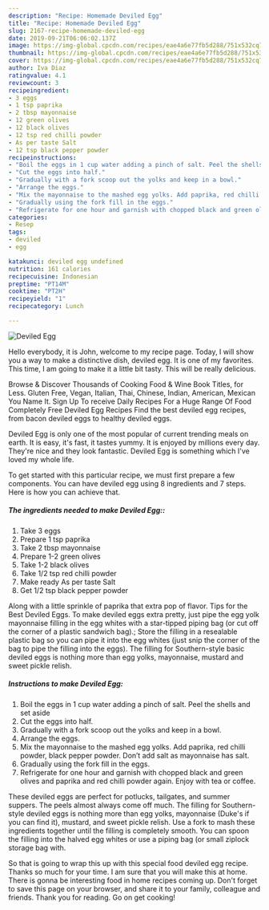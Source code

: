 ```yaml
---
description: "Recipe: Homemade Deviled Egg"
title: "Recipe: Homemade Deviled Egg"
slug: 2167-recipe-homemade-deviled-egg
date: 2019-09-21T06:06:02.137Z
image: https://img-global.cpcdn.com/recipes/eae4a6e77fb5d288/751x532cq70/deviled-egg-recipe-main-photo.jpg
thumbnail: https://img-global.cpcdn.com/recipes/eae4a6e77fb5d288/751x532cq70/deviled-egg-recipe-main-photo.jpg
cover: https://img-global.cpcdn.com/recipes/eae4a6e77fb5d288/751x532cq70/deviled-egg-recipe-main-photo.jpg
author: Iva Diaz
ratingvalue: 4.1
reviewcount: 3
recipeingredient:
- 3 eggs
- 1 tsp paprika
- 2 tbsp mayonnaise
- 12 green olives
- 12 black olives
- 12 tsp red chilli powder
- As per taste Salt
- 12 tsp black pepper powder
recipeinstructions:
- "Boil the eggs in 1 cup water adding a pinch of salt. Peel the shells and set aside"
- "Cut the eggs into half."
- "Gradually with a fork scoop out the yolks and keep in a bowl."
- "Arrange the eggs."
- "Mix the mayonnaise to the mashed egg yolks. Add paprika, red chilli powder, black pepper powder. Don’t add salt as mayonnaise has salt."
- "Gradually using the fork fill in the eggs."
- "Refrigerate for one hour and garnish with chopped black and green olives and paprika and red chilli powder again. Enjoy with tea or coffee."
categories:
- Resep
tags:
- deviled
- egg

katakunci: deviled egg undefined
nutrition: 161 calories
recipecuisine: Indonesian
preptime: "PT14M"
cooktime: "PT2H"
recipeyield: "1"
recipecategory: Lunch

---
```



![Deviled Egg](https://img-global.cpcdn.com/recipes/eae4a6e77fb5d288/751x532cq70/deviled-egg-recipe-main-photo.jpg)

Hello everybody, it is John, welcome to my recipe page. Today, I will show you a way to make a distinctive dish, deviled egg. It is one of my favorites. This time, I am going to make it a little bit tasty. This will be really delicious.

Browse &amp; Discover Thousands of Cooking Food &amp; Wine Book Titles, for Less. Gluten Free, Vegan, Italian, Thai, Chinese, Indian, American, Mexican You Name It. Sign Up To receive Daily Recipes For a Huge Range Of Food Completely Free Deviled Egg Recipes Find the best deviled egg recipes, from bacon deviled eggs to healthy deviled eggs.

Deviled Egg is only one of the most popular of current trending meals on earth. It is easy, it's fast, it tastes yummy. It is enjoyed by millions every day. They're nice and they look fantastic. Deviled Egg is something which I've loved my whole life.


To get started with this particular recipe, we must first prepare a few components. You can have deviled egg using 8 ingredients and 7 steps. Here is how you can achieve that.

##### The ingredients needed to make Deviled Egg::

1. Take 3 eggs
1. Prepare 1 tsp paprika
1. Take 2 tbsp mayonnaise
1. Prepare 1-2 green olives
1. Take 1-2 black olives
1. Take 1/2 tsp red chilli powder
1. Make ready As per taste Salt
1. Get 1/2 tsp black pepper powder


Along with a little sprinkle of paprika that extra pop of flavor. Tips for the Best Deviled Eggs. To make deviled eggs extra pretty, just pipe the egg yolk mayonnaise filling in the egg whites with a star-tipped piping bag (or cut off the corner of a plastic sandwich bag).; Store the filling in a resealable plastic bag so you can pipe it into the egg whites (just snip the corner of the bag to pipe the filling into the eggs). The filling for Southern-style basic deviled eggs is nothing more than egg yolks, mayonnaise, mustard and sweet pickle relish. 

##### Instructions to make Deviled Egg:

1. Boil the eggs in 1 cup water adding a pinch of salt. Peel the shells and set aside
1. Cut the eggs into half.
1. Gradually with a fork scoop out the yolks and keep in a bowl.
1. Arrange the eggs.
1. Mix the mayonnaise to the mashed egg yolks. Add paprika, red chilli powder, black pepper powder. Don’t add salt as mayonnaise has salt.
1. Gradually using the fork fill in the eggs.
1. Refrigerate for one hour and garnish with chopped black and green olives and paprika and red chilli powder again. Enjoy with tea or coffee.


These deviled eggs are perfect for potlucks, tailgates, and summer suppers. The peels almost always come off much. The filling for Southern-style deviled eggs is nothing more than egg yolks, mayonnaise (Duke&#39;s if you can find it), mustard, and sweet pickle relish. Use a fork to mash these ingredients together until the filling is completely smooth. You can spoon the filling into the halved egg whites or use a piping bag (or small ziplock storage bag with. 

So that is going to wrap this up with this special food deviled egg recipe. Thanks so much for your time. I am sure that you will make this at home. There is gonna be interesting food in home recipes coming up. Don't forget to save this page on your browser, and share it to your family, colleague and friends. Thank you for reading. Go on get cooking!
